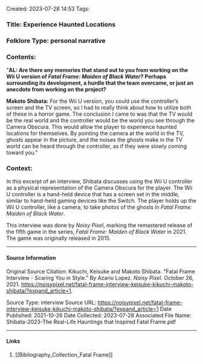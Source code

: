 Created: 2023-07-28 14:53
Tags: 

### Title:  Experience Haunted Locations
### Folklore Type:  personal narrative

### Contents:
"**AL: Are there any memories that stand out to you from working on the Wii U version of _Fatal Frame: Maiden of Black Water_? Perhaps surrounding its development, a hurdle that the team overcame, or just an anecdote from working on the project?**

**Makoto Shibata:** For the Wii U version, you could use the controller’s screen and the TV screen, so I had to really think about how to utilize both of these in a horror game. The conclusion I came to was that the TV would be the real world and the controller would be the world you see through the Camera Obscura. This would allow the player to experience haunted locations for themselves. By pointing the camera at the world in the TV, ghosts appear in the picture, and the noises the ghosts make in the TV world can be heard through the controller, as if they were slowly coming toward you."

### Context:
In this excerpt of an interview, Shibata discusses using the Wii U controller as a physical representation of the Camera Obscura for the player.  The Wii U controller is a hand-held device that has a screen set in the middle, similar to hand-held gaming devices like the Switch.  The player holds up the Wii U controller, like a camera, to take photos of the ghosts in _Fatal Frame: Maiden of Black Water_.

This interview was done by _Noisy Pixel_, marking the remastered release of the fifth game in the series, _Fatal Frame: Maiden of Black Water_ in 2021.  The game was originally released in 2015.

----
#### Source Information
Original Source Citation:
	Kikuchi, Keisuke and Makoto Shibata. "Fatal Frame Interview - Scaring You in Style." By Azario Lopez. _Noisy Pixel_. October 26, 2021.  https://noisypixel.net/fatal-frame-interview-keisuke-kikuchi-makoto-shibata/?expand_article=1.

Source Type:  interview
Source URL:  https://noisypixel.net/fatal-frame-interview-keisuke-kikuchi-makoto-shibata/?expand_article=1
Date Published:  2021-10-26
Date Collected:  2023-07-28
Associated File Name:  Shibata-2023-The Real-Life Hauntings that Inspired Fatal Frame.pdf

---
#### Links
1. [[Bibliography_Collection_Fatal Frame]]

